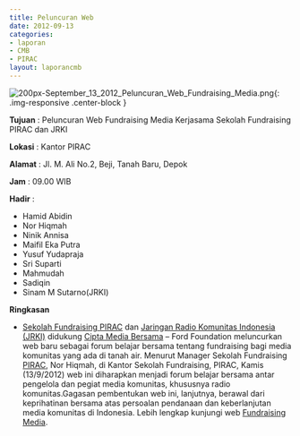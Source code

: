 ```yaml
---
title: Peluncuran Web
date: 2012-09-13
categories:
- laporan
- CMB
- PIRAC
layout: laporancmb
---
```


![200px-September_13_2012_Peluncuran_Web_Fundraising_Media.png](/uploads/200px-September_13_2012_Peluncuran_Web_Fundraising_Media.png){: .img-responsive .center-block }


**Tujuan** : Peluncuran Web Fundraising Media Kerjasama Sekolah Fundraising PIRAC dan JRKI 

**Lokasi** : Kantor PIRAC 

**Alamat** : Jl. M. Ali No.2, Beji, Tanah Baru, Depok 

**Jam** : 09.00 WIB 

**Hadir** :
* Hamid Abidin
* Nor Hiqmah
* Ninik Annisa
* Maifil Eka Putra
* Yusuf Yudapraja
* Sri Suparti
* Mahmudah
* Sadiqin
* Sinam M Sutarno(JRKI)

**Ringkasan**  
* [Sekolah Fundraising PIRAC](sekolahfundraising.com) dan [Jaringan Radio Komunitas Indonesia (JRKI)](http://jrki.or.id/) didukung [Cipta Media Bersama](http://ciptamedia.org/) – Ford Foundation meluncurkan web baru sebagai forum belajar bersama tentang fundraising bagi media komunitas yang ada di tanah air. Menurut Manager Sekolah Fundraising [PIRAC](pirac.org), Nor Hiqmah, di Kantor Sekolah Fundraising, PIRAC, Kamis (13/9/2012) web ini diharapkan menjadi forum belajar bersama antar pengelola dan pegiat media komunitas, khususnya radio komunitas.Gagasan pembentukan web ini, lanjutnya, berawal dari keprihatinan bersama atas persoalan pendanaan dan keberlanjutan media komunitas di Indonesia. Lebih lengkap kunjungi web [Fundraising Media](http://www.fundraisingmedia.info/).
